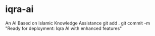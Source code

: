 # iqra-ai
An AI Based on Islamic Knowledge Assistance 
git add .
git commit -m "Ready for deployment: Iqra AI with enhanced features"
